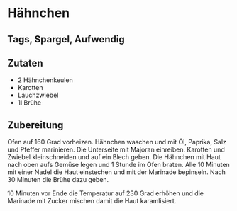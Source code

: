 # Hähnchen

## Tags, Spargel, Aufwendig

## Zutaten

- 2 Hähnchenkeulen
- Karotten
- Lauchzwiebel
- 1l Brühe

## Zubereitung

Ofen auf 160 Grad vorheizen.
Hähnchen waschen und mit Öl, Paprika, Salz und Pfeffer marinieren.
Die Unterseite mit Majoran einreiben.
Karotten und Zwiebel kleinschneiden und auf ein Blech geben.
Die Hähnchen mit Haut nach oben aufs Gemüse legen und 1 Stunde im Ofen braten.
Alle 10 Minuten mit einer Nadel die Haut einstechen und mit der Marinade bepinseln.
Nach 30 Minuten die Brühe dazu geben.

10 Minuten vor Ende die Temperatur auf 230 Grad erhöhen und die Marinade mit Zucker mischen
damit die Haut karamlisiert.
